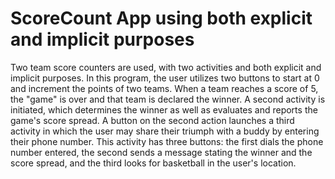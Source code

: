# ScoreCount App using both explicit and implicit purposes
Two team score counters are used, with two activities and both explicit and implicit purposes. In this program, the user utilizes two buttons to start at 0 and increment the points of two teams. When a team reaches a score of 5, the "game" is over and that team is declared the winner. A second activity is initiated, which determines the winner as well as evaluates and reports the game's score spread. A button on the second action launches a third activity in which the user may share their triumph with a buddy by entering their phone number. This activity has three buttons: the first dials the phone number entered, the second sends a message stating the winner and the score spread, and the third looks for basketball in the user's location.


